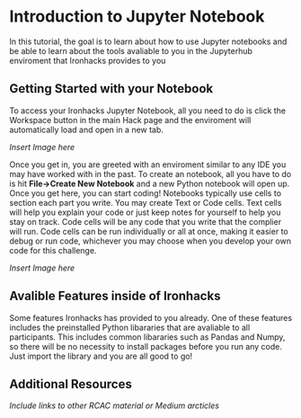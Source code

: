 # Introduction to Jupyter Notebook

In this tutorial, the goal is to learn about how to use Jupyter notebooks and be able to learn about the tools avaliable to you in the Jupyterhub enviroment that Ironhacks provides to you

## Getting Started with your Notebook

To access your Ironhacks Jupyter Notebook, all you need to do is click the Workspace button in the main Hack page and the enviroment will automatically load and open in a new tab.

*Insert Image here*

Once you get in, you are greeted with an enviroment similar to any IDE you may have worked with in the past. To create an notebook, all you have to do is hit **File->Create New Notebook** and a new Python notebook will open up. Once you get here, you can start coding! Notebooks typically use cells to section each part you write. You may create Text or Code cells. Text cells will help you explain your code or just keep notes for yourself to help you stay on track. Code cells will be any code that you write that the complier will run. Code cells can be run individually or all at once, making it easier to debug or run code, whichever you may choose when you develop your own code for this challenge.

*Insert Image here*

## Avalible Features inside of Ironhacks

Some features Ironhacks has provided to you already. One of these features includes the preinstalled Python libararies that are avaliable to all participants. This includes common libararies such as Pandas and Numpy, so there will be no necessity to install packages before you run any code. Just import the library and you are all good to go!

## Additional Resources

*Include links to other RCAC material or Medium arcticles*
